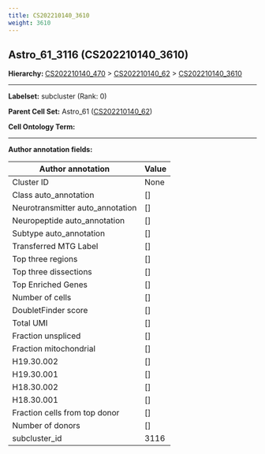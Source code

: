 ```yaml
---
title: CS202210140_3610
weight: 3610
---
```

## Astro_61_3116 (CS202210140_3610)
<b>Hierarchy: </b>
[CS202210140_470](../CS202210140_470) >
[CS202210140_62](../CS202210140_62) >
[CS202210140_3610](../CS202210140_3610)

---


**Labelset:** subcluster (Rank: 0)

**Parent Cell Set:** Astro_61 ([CS202210140_62](../CS202210140_62))



**Cell Ontology Term:** 

[MARKER GENES.]: #


---

[TRANSFERRED ANNOTATIONS.]: #


[AUTHOR ANNOTATION FIELDS.]: #


**Author annotation fields:**

| Author annotation | Value |
|-------------------|-------|
|Cluster ID|None|
|Class auto_annotation|[]|
|Neurotransmitter auto_annotation|[]|
|Neuropeptide auto_annotation|[]|
|Subtype auto_annotation|[]|
|Transferred MTG Label|[]|
|Top three regions|[]|
|Top three dissections|[]|
|Top Enriched Genes|[]|
|Number of cells|[]|
|DoubletFinder score|[]|
|Total UMI|[]|
|Fraction unspliced|[]|
|Fraction mitochondrial|[]|
|H19.30.002|[]|
|H19.30.001|[]|
|H18.30.002|[]|
|H18.30.001|[]|
|Fraction cells from top donor|[]|
|Number of donors|[]|
|subcluster_id|3116|
